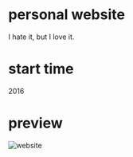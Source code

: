 personal website
================

I hate it, but I love it.

start time
==========

2016

preview
=======
![website]()
